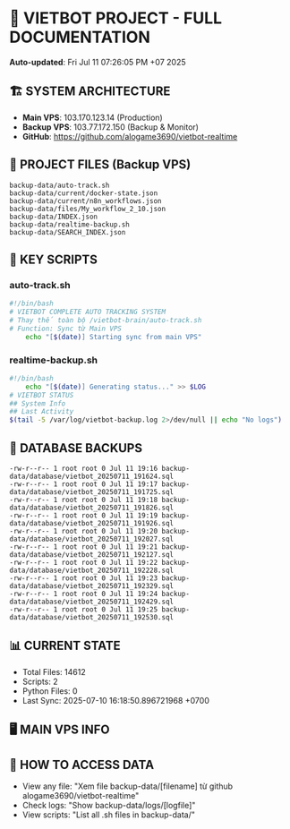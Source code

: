# 🤖 VIETBOT PROJECT - FULL DOCUMENTATION
**Auto-updated**: Fri Jul 11 07:26:05 PM +07 2025

## 🏗️ SYSTEM ARCHITECTURE
- **Main VPS**: 103.170.123.14 (Production)
- **Backup VPS**: 103.77.172.150 (Backup & Monitor)
- **GitHub**: https://github.com/alogame3690/vietbot-realtime

## 📁 PROJECT FILES (Backup VPS)
```
backup-data/auto-track.sh
backup-data/current/docker-state.json
backup-data/current/n8n_workflows.json
backup-data/files/My_workflow_2_10.json
backup-data/INDEX.json
backup-data/realtime-backup.sh
backup-data/SEARCH_INDEX.json
```

## 🔧 KEY SCRIPTS
### auto-track.sh
```bash
#!/bin/bash
# VIETBOT COMPLETE AUTO TRACKING SYSTEM
# Thay thế toàn bộ /vietbot-brain/auto-track.sh
# Function: Sync từ Main VPS
    echo "[$(date)] Starting sync from main VPS"
```
### realtime-backup.sh
```bash
#!/bin/bash
    echo "[$(date)] Generating status..." >> $LOG
# VIETBOT STATUS
## System Info
## Last Activity
$(tail -5 /var/log/vietbot-backup.log 2>/dev/null || echo "No logs")
```

## 💾 DATABASE BACKUPS
```
-rw-r--r-- 1 root root 0 Jul 11 19:16 backup-data/database/vietbot_20250711_191624.sql
-rw-r--r-- 1 root root 0 Jul 11 19:17 backup-data/database/vietbot_20250711_191725.sql
-rw-r--r-- 1 root root 0 Jul 11 19:18 backup-data/database/vietbot_20250711_191826.sql
-rw-r--r-- 1 root root 0 Jul 11 19:19 backup-data/database/vietbot_20250711_191926.sql
-rw-r--r-- 1 root root 0 Jul 11 19:20 backup-data/database/vietbot_20250711_192027.sql
-rw-r--r-- 1 root root 0 Jul 11 19:21 backup-data/database/vietbot_20250711_192127.sql
-rw-r--r-- 1 root root 0 Jul 11 19:22 backup-data/database/vietbot_20250711_192228.sql
-rw-r--r-- 1 root root 0 Jul 11 19:23 backup-data/database/vietbot_20250711_192329.sql
-rw-r--r-- 1 root root 0 Jul 11 19:24 backup-data/database/vietbot_20250711_192429.sql
-rw-r--r-- 1 root root 0 Jul 11 19:25 backup-data/database/vietbot_20250711_192530.sql
```

## 📊 CURRENT STATE
- Total Files: 14612
- Scripts: 2
- Python Files: 0
- Last Sync: 2025-07-10 16:18:50.896721968 +0700

## 🖥️ MAIN VPS INFO


## 🚨 HOW TO ACCESS DATA
- View any file: "Xem file backup-data/[filename] từ github alogame3690/vietbot-realtime"
- Check logs: "Show backup-data/logs/[logfile]"
- View scripts: "List all .sh files in backup-data/"
